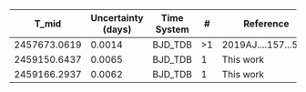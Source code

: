 |T_mid|Uncertainty (days)           |Time System|#                                            |Reference                           |
|-----|-----------------------------|-----------|---------------------------------------------|------------------------------------|
|2457673.0619|0.0014                       |BJD_TDB    |>1                                           |2019AJ....157...55H                 |
|2459150.6437|0.0065                       |BJD_TDB    |1                                            |This work                           |
|2459166.2937|0.0062                       |BJD_TDB    |1                                            |This work                           |
